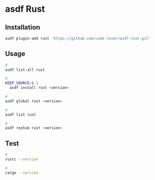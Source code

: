 # asdf Rust

<!--
https://github.com/sdepold/rsvm
-->

## Installation

```sh
asdf plugin-add rust 'https://github.com/code-lever/asdf-rust.git'
```

## Usage

```sh
#
asdf list-all rust

#
KEEP_SOURCE=1 \
  asdf install rust <version>

#
asdf global rust <version>

#
asdf list rust

#
asdf reshim rust <version>
```

## Test

```sh
#
rustc --version

#
cargo --version
```
